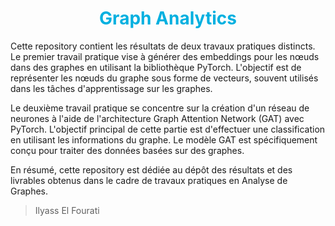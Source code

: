 <h1><center><font color='sky-blue'> Graph Analytics </font></center></h1>

Cette repository contient les résultats de deux travaux pratiques distincts. Le premier travail pratique vise à générer des embeddings pour les nœuds dans des graphes en utilisant la bibliothèque PyTorch. L'objectif est de représenter les nœuds du graphe sous forme de vecteurs, souvent utilisés dans les tâches d'apprentissage sur les graphes.

Le deuxième travail pratique se concentre sur la création d'un réseau de neurones à l'aide de l'architecture Graph Attention Network (GAT) avec PyTorch. L'objectif principal de cette partie est d'effectuer une classification en utilisant les informations du graphe. Le modèle GAT est spécifiquement conçu pour traiter des données basées sur des graphes.

En résumé, cette repository est dédiée au dépôt des résultats et des livrables obtenus dans le cadre de travaux pratiques en Analyse de Graphes.

> Ilyass El Fourati
